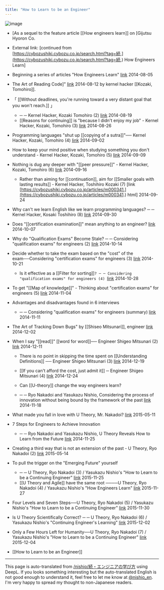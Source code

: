 ```yaml
---
title: "How to Learn to be an Engineer"
---
```


![image](https://gyazo.com/d1e8d8b8f62d90adde84e38fda3f6694/thumb/1000)
- [As a sequel to the feature article [[How engineers learn]] on [Gijutsu Hyoron Co.
- External link: [continued from [https://cybozushiki.cybozu.co.jp/search.html?tag=続,](https://cybozushiki.cybozu.co.jp/search.html?tag=続,) How Engineers Learn]

- Beginning a series of articles "How Engineers Learn" [link](https://cybozushiki.cybozu.co.jp/articles/m000302.html) 2014-08-05

- The Art of Reading Code]" [link](https://cybozushiki.cybozu.co.jp/articles/m000316.html) 2014-08-12 by kernel hacker [[Kozaki, Tomohiro]].
- 「 [[Without deadlines, you're running toward a very distant goal that you won't reach.]] 」
    - ─ ─ Kernel Hacker, Kozaki Tomohiro (2) [link](https://cybozushiki.cybozu.co.jp/articles/m000317.html) 2014-08-19
    - [[Reasons for continuing]] is "because I didn't enjoy my job" - Kernel Hacker, Kozaki, Tomohiro (3) [link](https://cybozushiki.cybozu.co.jp/articles/m000318.html) 2014-08-26
- Programming languages "shut up [[copying of a sutra]]"── Kernel Hacker, Kozaki, Tomohiro (4) [link](https://cybozushiki.cybozu.co.jp/articles/m000319.html) 2014-09-02
- How to keep your mind positive when studying something you don't understand - Kernel Hacker, Kozaki, Tomohiro (5) [link](https://cybozushiki.cybozu.co.jp/articles/m000320.html) 2014-09-09
- Nothing is dug any deeper with "[[peer pressure]]" - Kernel Hacker, Kozaki, Tomohiro (6) [link](https://cybozushiki.cybozu.co.jp/articles/m000321.html) 2014-09-16
    - Rather than aiming for [[continuation]], aim for [[Smaller goals with lasting results]] - Kernel Hacker, Toshihiro Kozaki (7) [link [https://cybozushiki.cybozu.co.jp/articles/m000341.](https://cybozushiki.cybozu.co.jp/articles/m000341.) html] 2014-09-24
- Why can't we learn English like we learn programming languages? ─ ─ Kernel Hacker, Kosaki Toshihiro (8) [link](https://cybozushiki.cybozu.co.jp/articles/m000342.html) 2014-09-30

- Does "[[certification examination]]" mean anything to an engineer? [link](https://cybozushiki.cybozu.co.jp/articles/m000343.html) 2014-10-07
- Why do "Qualification Exams" Become Stale? ─ ─ Considering "qualification exams" for engineers (2) [link](https://cybozushiki.cybozu.co.jp/articles/m000344.html) 2014-10-14
- Decide whether to take the exam based on the "cost" of the exam──Considering "certification exams" for engineers (3) [link](https://cybozushiki.cybozu.co.jp/articles/m000345.html) 2014-10-21
    - Is it effective as a [[Filter for sorting]]`? ─ ─ Considering "qualification exams" for engineers (4) `[link](https://cybozushiki.cybozu.co.jp/articles/m000346.html) 2014-10-28
- To get "[[Map of knowledge]]" - Thinking about "certification exams" for engineers (5) [link](https://cybozushiki.cybozu.co.jp/articles/m000347.html) 2014-11-04
- Advantages and disadvantages found in 6 interviews
    - ─ ─ Considering "qualification exams" for engineers (summary) [link](https://cybozushiki.cybozu.co.jp/articles/m000348.html) 2014-11-11

- The Art of Tracking Down Bugs" by [[Shiseo Mitsunari]], engineer [link](https://cybozushiki.cybozu.co.jp/articles/m000349.html) 2014-12-02
- When I say "[[read]]" [[word for word]]── Engineer Shigeo Mitsunari (2) [link](https://cybozushiki.cybozu.co.jp/articles/m000352.html) 2014-12-11
    - There is no point in skipping the time spent on [[Understanding Definitions]] ── Engineer Shigeo Mitsunari (3) [link](https://cybozushiki.cybozu.co.jp/articles/m000353.html) 2014-12-19
    - [[If you can't afford the cost, just admit it]] ─ Engineer Shigeo Mitsunari (4) [link](https://cybozushiki.cybozu.co.jp/articles/m000354.html) 2014-12-24

    - Can [[U-theory]] change the way engineers learn?
    - ─ ─ Ryo Nakadoi and Yasukazu Nishio, Considering the process of innovation without being bound by the framework of the past [link](https://cybozushiki.cybozu.co.jp/articles/m000376.html) 2014-11-18
- What made you fall in love with U Theory, Mr. Nakadoi? [link](https://cybozushiki.cybozu.co.jp/articles/m000927.html) 2015-05-11
- 7 Steps for Engineers to Achieve Innovation
    - ─ ─ Ryo Nakadoi and Yasukazu Nishio, U Theory Reveals How to Learn from the Future [link](https://cybozushiki.cybozu.co.jp/articles/m000380.html) 2014-11-25
- Creating a third way that is not an extension of the past - U Theory, Ryo Nakadoi (2) [link](https://cybozushiki.cybozu.co.jp/articles/m000928.html) 2015-05-14
- To pull the trigger on the "Emerging Future" yourself
    - ─ ─ U Theory, Ryo Nakadoi (3) / Yasukazu Nishio's "How to Learn to be a Continuing Engineer" [link](https://cybozushiki.cybozu.co.jp/articles/m000929.html) 2015-11-25
    - [[U Theory and Agile]] have the same root ────U Theory, Ryo Nakadoi (4) / Yasukazu Nishio's "How Engineers Learn" [link](https://cybozushiki.cybozu.co.jp/articles/m000930.html) 2015-11-27
- Four Levels and Seven Steps──U Theory, Ryo Nakadoi (5) / Yasukazu Nishio's "How to Learn to be a Continuing Engineer" [link](https://cybozushiki.cybozu.co.jp/articles/m000931.html) 2015-11-30
- Is U Theory Scientifically Correct? ─ ─ U Theory, Ryo Nakadoi (6) / Yasukazu Nishio's "Continuing Engineer's Learning" [link](https://cybozushiki.cybozu.co.jp/articles/m000932.html) 2015-12-02
- Only a Few Hours Left for Humanity──U Theory, Ryo Nakadoi (7) / Yasukazu Nishio's "How to Learn to be a Continuing Engineer" [link](https://cybozushiki.cybozu.co.jp/articles/m000933.html) 2015-12-04

- [[How to Learn to be an Engineer]]
---
This page is auto-translated from [/nishio/続・エンジニアの学び方](https://scrapbox.io/nishio/続・エンジニアの学び方) using DeepL. If you looks something interesting but the auto-translated English is not good enough to understand it, feel free to let me know at [@nishio_en](https://twitter.com/nishio_en). I'm very happy to spread my thought to non-Japanese readers.